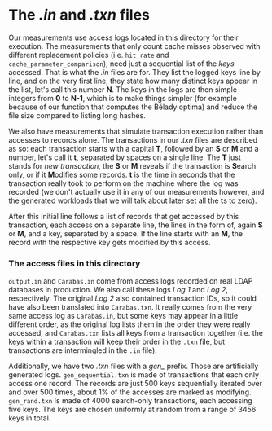 # The *.in* and *.txn* files

Our measurements use access logs located in this directory for their execution. The measurements that only count cache misses observed with different replacement policies (i.e. `hit_rate` and `cache_parameter_comparison`), need just a sequential list of the *keys* accessed. That is what the *.in* files are for. They list the logged keys line by line, and on the very first line, they state how many distinct keys appear in the list, let's call this number **N**. The keys in the logs are then simple integers from **0** to **N-1**, which is to make things simpler (for example because of our function that computes the Bélady optima) and reduce the file size compared to listing long hashes.

We also have measurements that simulate transaction execution rather than accesses to records alone. The transactions in our *.txn* files are described as so: each transaction starts with a capital **T**, followed by an **S** or **M** and a number, let's call it **t**, separated by spaces on a single line. The **T** just stands for *new transaction*, the **S** or **M** reveals if the transaction is **S**earch only, or if it **M**odifies some records. **t** is the time in seconds that the transaction really took to perform on the machine where the log was recorded (we don't actually use it in any of our measurements however, and the generated workloads that we will talk about later set all the **t**s to zero).

After this initial line follows a list of records that get accessed by this transaction, each access on a separate line, the lines in the form of, again **S** or **M**, and a key, separated by a space. If the line starts with an **M**, the record with the respective key gets modified by this access.

### The access files in this directory

`output.in` and `Carabas.in` come from access logs recorded on real LDAP databases in production. We also call these logs *Log 1* and *Log 2*, respectively. The original *Log 2* also contained transaction IDs, so it could have also been translated into `Carabas.txn`. It really comes from the very same access log as `Carabas.in`, but some keys may appear in a little different order, as the original log lists them in the order they were really accessed, and `Carabas.txn` lists all keys from a transaction together (i.e. the keys within a transaction will keep their order in the `.txn` file, but transactions are intermingled in the `.in` file).

Additionally, we have two *.txn* files with a *gen_* prefix. Those are artificially generated logs. `gen_sequential.txn` is made of transactions that each only access one record. The records are just 500 keys sequentially iterated over and over 500 times, about 1% of the accesses are marked as modifying. `gen_rand.txn` Is made of 4000 search-only transactions, each accessing five keys. The keys are chosen uniformly at random from a range of 3456 keys in total.
